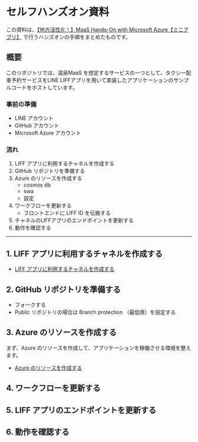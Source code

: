 # セルフハンズオン資料

この資料は、[【地方活性化！】MaaS Hands-On with Microsoft Azure【ミニアプリ】](https://linedevelopercommunity.connpass.com/event/220376/) で行うハンズオンの手順をまとめたものです。

## 概要

このリポジトリでは、温泉MaaS を想定するサービスの一つとして、タクシー配車予約サービスをLINE LIFFアプリを用いて実装したアプリケーションのサンプルコードをホストしています。

### 事前の準備

- LINE アカウント
- GitHub アカウント
- Microsoft Azure アカウント

### 流れ

1. LIFF アプリに利用するチャネルを作成する
2. GitHub リポジトリを準備する
3. Azure のリソースを作成する
   - cosmos db
   - swa
   - 設定
4. ワークフローを更新する
   - フロントエンドに LIFF ID を伝搬する
5. チャネルのLIFFアプリのエンドポイントを更新する
6. 動作を確認する

----

## 1. LIFF アプリに利用するチャネルを作成する

- [LIFF アプリに利用するチャネルを作成する](./create-line-channels.md)

## 2. GitHub リポジトリを準備する

- フォークする
- Public リポジトリの場合は Branch protection （最低限）を設定する

## 3. Azure のリソースを作成する

まず、Azure のリソースを作成して、アプリケーションを稼働させる環境を整えます。

- [Azure のリソースを作成する](./create-azure-resources.md)

## 4. ワークフローを更新する

## 5. LIFF アプリのエンドポイントを更新する


## 6. 動作を確認する
